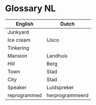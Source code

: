 <!--
SPDX-FileCopyrightText: 2024 Nico Rikken <nico.rikken@fsfe.org>

SPDX-License-Identifier: CC-BY-SA-4.0
-->

# Glossary NL

| English      | Dutch           |
|--------------|-----------------|
| Junkyard     |                 |
| Ice cream    | IJsco           |
| Tinkering    |                 |
| Mansion      | Landhuis        |
| Hill         | Berg            |
| Town         | Stad            |
| City         | Stad            |
| Speaker      | Luidspreker     |
| reprogrammed | herprogrammeerd |
